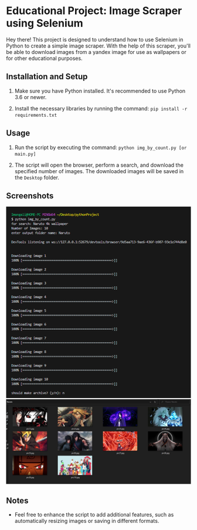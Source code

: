 # Educational Project: Image Scraper using Selenium

Hey there! This project is designed to understand how to use Selenium in Python to create a simple image scraper. With the help of this scraper, you'll be able to download images from a yandex image for use as wallpapers or for other educational purposes.

## Installation and Setup

1. Make sure you have Python installed. It's recommended to use Python 3.6 or newer.

1. Install the necessary libraries by running the command: `pip install -r requirements.txt`


## Usage

1. Run the script by executing the command: `python img_by_count.py [or main.py]`

1. The script will open the browser, perform a search, and download the specified number of images. The downloaded images will be saved in the `Desktop` folder.

## Screenshots

![REQUEST](./screenshots/request.png)
![RESULT](./screenshots/result.png)

## Notes

- Feel free to enhance the script to add additional features, such as automatically resizing images or saving in different formats.


